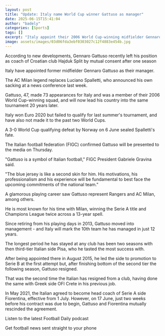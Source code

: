 ```yaml
---
layout: post
title: "Update: Italy name World Cup winner Gattuso as manager"
date: 2025-06-15T15:41:04
author: "badely"
categories: [Sports]
tags: []
excerpt: "Italy appoint their 2006 World Cup-winning midfielder Gennaro Gattuso as their manager, replacing Luciano Spalletti."
image: assets/images/03d06fda3ebf0303027c12f4883e454b.jpg
---
```


According to new developments, Gennaro Gattuso recently left his position as coach of Croatian club Hajduk Split by mutual consent after one season

Italy have appointed former midfielder Gennaro Gattuso as their manager.

The AC Milan legend replaces Luciano Spalletti, who announced his own sacking at a news conference last week.

Gattuso, 47, made 73 appearances for Italy and was a member of their 2006 World Cup-winning squad, and will now lead his country into the same tournament 20 years later.

Italy won Euro 2020 but failed to qualify for last summer's tournament, and have also not made it to the past two World Cups.

A 3-0 World Cup qualifying defeat by Norway on 6 June sealed Spalletti's fate.

The Italian football federation (FIGC) confirmed Gattuso will be presented to the media on Thursday.

"Gattuso is a symbol of Italian football," FIGC President Gabriele Gravina said.

"The blue jersey is like a second skin for him. His motivations, his professionalism and his experience will be fundamental to best face the upcoming commitments of the national team."

A glamorous playing career saw Gattuso represent Rangers and AC Milan, among others.

He is most known for his time with Milan, winning the Serie A title and Champions League twice across a 13-year spell.

Since retiring from his playing days in 2013, Gattuso moved into management - and  Italy will mark the 10th team he has managed in just 12 years.

The longest period he has stayed at any club has been two seasons with then third-tier Italian side Pisa, who he tasted the most success with.

After being appointed there in August 2015, he led the side to promotion to Serie B at the first attempt but, after finishing bottom of the second tier the following season, Gattuso resigned.

That was the second time the Italian has resigned from a club, having done the same with Greek side OFI Crete in his previous job.

In May 2021, the Italian agreed to become head coach of Serie A side Fiorentina, effective from 1 July. However, on 17 June, just two weeks before his contract was due to begin, Gattuso and Fiorentina mutually rescinded the agreement.

Listen to the latest Football Daily podcast

Get football news sent straight to your phone

